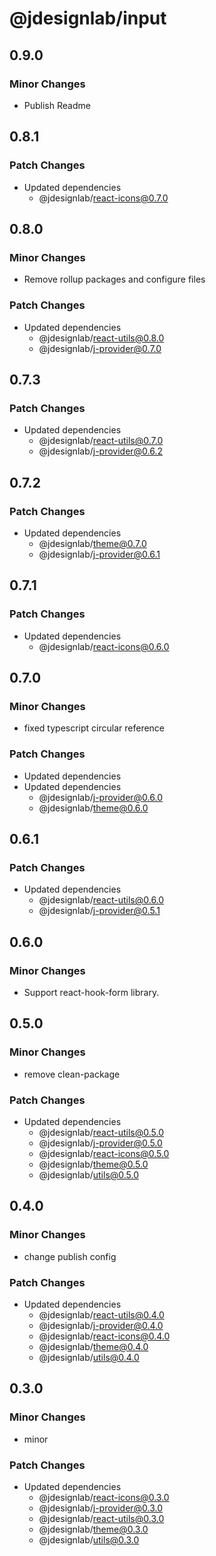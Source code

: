 # @jdesignlab/input

## 0.9.0

### Minor Changes

- Publish Readme

## 0.8.1

### Patch Changes

- Updated dependencies
  - @jdesignlab/react-icons@0.7.0

## 0.8.0

### Minor Changes

- Remove rollup packages and configure files

### Patch Changes

- Updated dependencies
  - @jdesignlab/react-utils@0.8.0
  - @jdesignlab/j-provider@0.7.0

## 0.7.3

### Patch Changes

- Updated dependencies
  - @jdesignlab/react-utils@0.7.0
  - @jdesignlab/j-provider@0.6.2

## 0.7.2

### Patch Changes

- Updated dependencies
  - @jdesignlab/theme@0.7.0
  - @jdesignlab/j-provider@0.6.1

## 0.7.1

### Patch Changes

- Updated dependencies
  - @jdesignlab/react-icons@0.6.0

## 0.7.0

### Minor Changes

- fixed typescript circular reference

### Patch Changes

- Updated dependencies
- Updated dependencies
  - @jdesignlab/j-provider@0.6.0
  - @jdesignlab/theme@0.6.0

## 0.6.1

### Patch Changes

- Updated dependencies
  - @jdesignlab/react-utils@0.6.0
  - @jdesignlab/j-provider@0.5.1

## 0.6.0

### Minor Changes

- Support react-hook-form library.

## 0.5.0

### Minor Changes

- remove clean-package

### Patch Changes

- Updated dependencies
  - @jdesignlab/react-utils@0.5.0
  - @jdesignlab/j-provider@0.5.0
  - @jdesignlab/react-icons@0.5.0
  - @jdesignlab/theme@0.5.0
  - @jdesignlab/utils@0.5.0

## 0.4.0

### Minor Changes

- change publish config

### Patch Changes

- Updated dependencies
  - @jdesignlab/react-utils@0.4.0
  - @jdesignlab/j-provider@0.4.0
  - @jdesignlab/react-icons@0.4.0
  - @jdesignlab/theme@0.4.0
  - @jdesignlab/utils@0.4.0

## 0.3.0

### Minor Changes

- minor

### Patch Changes

- Updated dependencies
  - @jdesignlab/react-icons@0.3.0
  - @jdesignlab/j-provider@0.3.0
  - @jdesignlab/react-utils@0.3.0
  - @jdesignlab/theme@0.3.0
  - @jdesignlab/utils@0.3.0

